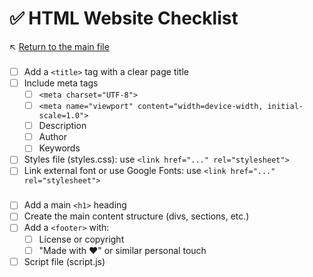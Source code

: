 # ✅ HTML Website Checklist

↖️ [Return to the main file](../README.md)

### <head>

- [ ] Add a `<title>` tag with a clear page title
- [ ] Include meta tags
  - [ ] `<meta charset="UTF-8">`
  - [ ] `<meta name="viewport" content="width=device-width, initial-scale=1.0">`
  - [ ] Description
  - [ ] Author
  - [ ] Keywords
- [ ] Styles file (styles.css): use `<link href="..." rel="stylesheet">`
- [ ] Link external font or use Google Fonts: use `<link href="..." rel="stylesheet">`

### <body>

- [ ] Add a main `<h1>` heading
- [ ] Create the main content structure (divs, sections, etc.)
- [ ] Add a `<footer>` with:
  - [ ] License or copyright
  - [ ] "Made with ❤️" or similar personal touch
- [ ] Script file (script.js)
